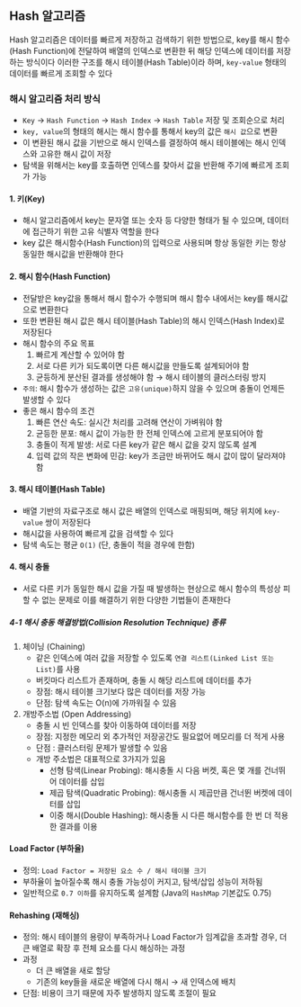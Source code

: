 ## Hash 알고리즘
Hash 알고리즘은 데이터를 빠르게 저장하고 검색하기 위한 방법으로, key를 해시 함수(Hash Function)에 전달하여 배열의 인덱스로 변환한 뒤 해당 인덱스에 데이터를 저장하는 방식이다
이러한 구조를 해시 테이블(Hash Table)이라 하며, `key-value` 형태의 데이터를 빠르게 조회할 수 있다
### 해시 알고리즘 처리 방식
- `Key` → `Hash Function` → `Hash Index` → `Hash Table` 저장 및 조회순으로 처리
- `key, value`의 형태의 해시는 해시 함수를 통해서 key의 값은 `해시 값`으로 변환
- 이 변환된 해시 값을 기반으로 해시 인덱스를 결정하여 해시 테이블에는 해시 인덱스와 고유한 해시 값이 저장
- 탐색을 위해서는 key를 호출하면 인덱스를 찾아서 값을 반환해 주기에 빠르게 조회가 가능
#### 1. 키(Key)  
- 해시 알고리즘에서 key는 문자열 또는 숫자 등 다양한 형태가 될 수 있으며, 데이터에 접근하기 위한 고유 식별자 역할을 한다
- key 값은 해시함수(Hash Function)의 입력으로 사용되며 항상 동일한 키는 항상 동일한 해시값을 반환해야 한다
#### 2. 해시 함수(Hash Function)
- 전달받은 key값을 통해서 해시 함수가 수행되며 해시 함수 내에서는 key를 해시값으로 변환한다
- 또한 변환된 해시 값은 해시 테이블(Hash Table)의 해시 인덱스(Hash Index)로 저장된다
- 해시 함수의 주요 목표
	1. 빠르게 계산할 수 있어야 함
	2. 서로 다른 키가 되도록이면 다른 해시값을 만들도록 설계되어야 함
	3. 균등하게 분산된 결과를 생성해야 함 → 해시 테이블의 클러스터링 방지
- `주의`: 해시 함수가 생성하는 값은 `고유(unique)`하지 않을 수 있으며 충돌이 언제든 발생할 수 있다
- 좋은 해시 함수의 조건
	1. 빠른 연산 속도: 실시간 처리를 고려해 연산이 가벼워야 함
	2. 균등한 분포: 해시 값이 가능한 한 전체 인덱스에 고르게 분포되어야 함
	3. 충돌이 적게 발생:  서로 다른 key가 같은 해시 값을 갖지 않도록 설계
	4. 입력 값의 작은 변화에 민감: key가 조금만 바뀌어도 해시 값이 많이 달라져야 함 
#### 3. 해시 테이블(Hash Table)
- 배열 기반의 자료구조로 해시 값은 배열의 인덱스로 매핑되며, 해당 위치에 `key-value` 쌍이 저장된다
- 해시값을 사용하여 빠르게 값을 검색할 수 있다
- 탐색 속도는 평균 `O(1)` (단, 충돌이 적을 경우에 한함)
#### 4. 해시 충돌
- 서로 다른 키가 동일한 해시 값을 가질 때 발생하는 현상으로 해시 함수의 특성상 피할 수 없는 문제로 이를 해결하기 위한 다양한 기법들이 존재한다
#####  4-1 해시 충동 해결방법(Collision Resolution Technique) 종류
1.  체이닝 (Chaining)
	- 같은 인덱스에 여러 값을 저장할 수 있도록 `연결 리스트(Linked List 또는 List)`를 사용
	- 버킷마다 리스트가 존재하며, 충돌 시 해당 리스트에 데이터를 추가
    - 장점: 해시 테이블 크기보다 많은 데이터를 저장 가능
    - 단점: 탐색 속도는 O(n)에 가까워질 수 있음
2. 개방주소법 (Open Addressing)
	- 충돌 시 빈 인덱스를 찾아 이동하여 데이터를 저장
	- 장점: 지정한 메모리 외 추가적인 저장공간도 필요없어 메모리를 더 적게 사용
    - 단점 : 클러스터링 문제가 발생할 수 있음
	-  개방 주소법은 대표적으로 3가지가 있음
		- 선형 탐색(Linear Probing): 해시충돌 시 다음 버켓, 혹은 몇 개를 건너뛰어 데이터를 삽입
		- 제곱 탐색(Quadratic Probing): 해시충돌 시 제곱만큼 건너뛴 버켓에 데이터를 삽입
		- 이중 해시(Double Hashing): 해시충돌 시 다른 해시함수를 한 번 더 적용한 결과를 이용
#### Load Factor (부하율)

- 정의: `Load Factor = 저장된 요소 수 / 해시 테이블 크기`
- 부하율이 높아질수록 해시 충돌 가능성이 커지고, 탐색/삽입 성능이 저하됨
- 일반적으로 `0.7 이하`를 유지하도록 설계함 (Java의 `HashMap` 기본값도 0.75)
#### Rehashing (재해싱)
- 정의: 해시 테이블의 용량이 부족하거나 Load Factor가 임계값을 초과할 경우, 더 큰 배열로 확장 후 전체 요소를 다시 해싱하는 과정
- 과정
	- 더 큰 배열을 새로 할당
	- 기존의 key들을 새로운 배열에 다시 해시 → 새 인덱스에 배치    
- 단점: 비용이 크기 때문에 자주 발생하지 않도록 조절이 필요
